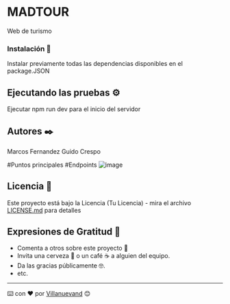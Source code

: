 # MADTOUR

Web de turismo


### Instalación 🔧

Instalar previamente todas las dependencias disponibles en el package.JSON


## Ejecutando las pruebas ⚙️

Ejecutar npm run dev para el inicio del servidor

## Autores ✒️

Marcos Fernandez
Guido Crespo


#Puntos principales
#Endpoints
![image](https://user-images.githubusercontent.com/87949164/142887400-5a85702c-0d04-4f9a-bb0d-bb55415137f9.png)




## Licencia 📄

Este proyecto está bajo la Licencia (Tu Licencia) - mira el archivo [LICENSE.md](LICENSE.md) para detalles

## Expresiones de Gratitud 🎁

* Comenta a otros sobre este proyecto 📢
* Invita una cerveza 🍺 o un café ☕ a alguien del equipo. 
* Da las gracias públicamente 🤓.
* etc.



---
⌨️ con ❤️ por [Villanuevand](https://github.com/Villanuevand) 😊

